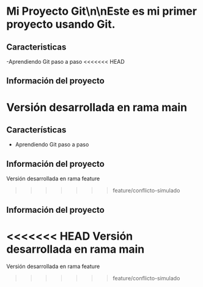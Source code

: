 # Mi Proyecto Git\n\nEste es mi primer proyecto usando Git.
## Caracteristicas
-Aprendiendo Git paso a paso
<<<<<<< HEAD
## Información del proyecto
Versión desarrollada en rama main
=======

## Características
- Aprendiendo Git paso a paso
## Información del proyecto
Versión desarrollada en rama feature
>>>>>>> feature/conflicto-simulado
## Información del proyecto
<<<<<<< HEAD
Versión desarrollada en rama main
=======
Versión desarrollada en rama feature
>>>>>>> feature/conflicto-simulado
